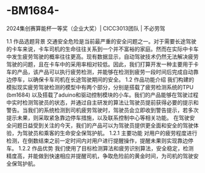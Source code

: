 # -BM1684-
2024集创赛算能杯一等奖（企业大奖）| CICC3013团队 | 不必劳驾


1.1 作品选题背景
交通安全危险是当前最严重的安全问题之一。对于需要长途驾驶的卡车来说，卡车司机的生命往往关系到一个并不富裕的家庭。然而在实际中卡车中发生疲劳驾驶的概率往往更高。现有数据显示，自动驾驶技术仍然无法解决疲劳驾驶的问题，且在卡车中的采用率相对较低。因此，我们打算开发一种主要用于卡车的产品，该产品可以执行疲劳检测，并能够在检测到疲劳一段时间后完成自动靠边停车，以确保卡车司机在长途驾驶期间的安全。
1.2 作品功能介绍
我们构建的模拟现实疲劳驾驶检测的模型中有两个部分，分别是搭载了疲劳检测系统的TPU (bm1684) 以及搭载了aduino和驱动控制模块的小车。我们的产品能够在驾驶过程中实时检测驾驶员的状态，并通过自主研发的算法让驾驶员提前获得必要的提示和警告。当我们的系统检测到司机疲劳驾驶时，驾驶员会立即收到警告提示，若多次提示未果，则采取紧急靠边停车措施，以及联系控制中心等相关功能。
在驾驶安全问题日益受到关注的今天，我们的产品可以为驾驶员提供更全面和安全的驾驶体验，为驾驶员和乘客的生命安全保驾护航。
1.2.1 主要功能
对用户的疲劳程度进行检测，在倒数结束之前一定时间内对用户进行提醒操作，提醒未果则实现靠边停车。
1.2.2 作品优势
我们使用了目标检测算法和疲劳识别算法，安全稳定，检测精度高，并能做到快速相应并提醒司机，争取危险前的黄金时间，为司机的驾驶安全保驾护航。
